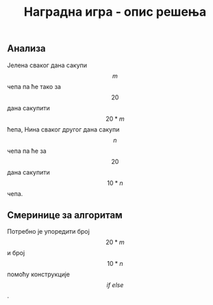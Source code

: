 ﻿---
title: Наградна игра - опис решења 
---

## Анализа

Јелена сваког дана сакупи $$m$$ чепа па ће тако за $$20$$ дана сакупити $$20*m$$ ћепа, Нина сваког другог дана сакупи $$n$$ чепа па ће за $$20$$ дана сакупити $$10*n$$ чепа.

## Смеринице за алгоритам

Потребно је упоредити број $$20*m$$ и број $$10*n$$ помоћу конструкције $$if \ else$$.
